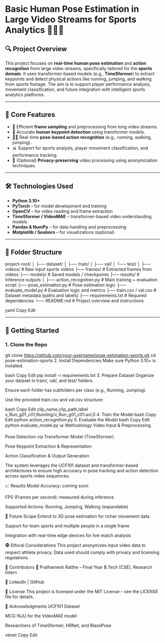 # Basic Human Pose Estimation in Large Video Streams for Sports Analytics 🏃‍♂️🎯

## 🔍 Project Overview

This project focuses on **real-time human pose estimation** and **action recognition** from large video streams, specifically tailored for the **sports domain**. It uses transformer-based models (e.g., **TimeSformer**) to extract keypoints and detect physical actions like running, jumping, and walking from sports footage. The aim is to support player performance analysis, movement classification, and future integration with intelligent sports analytics platforms.

---

## 🧠 Core Features

- 🎥 Efficient **frame sampling** and preprocessing from long video streams.
- 🧍 Accurate **human keypoint detection** using transformer models.
- 🏃‍♀️ Real-time **pose-based action recognition** (e.g., running, walking, jumping).
- 📊 Support for sports analysis, player movement classification, and performance tracking.
- 🔐 (Optional) **Privacy-preserving** video processing using anonymization techniques.

---

## 🛠️ Technologies Used

- **Python 3.10+**
- **PyTorch** – for model development and training
- **OpenCV** – for video reading and frame extraction
- **TimeSformer / VideoMAE** – transformer-based video understanding models
- **Pandas & NumPy** – for data handling and preprocessing
- **Matplotlib / Seaborn** – for visualizations (optional)

---

## 📁 Folder Structure

project-root/ │ ├── dataset/ │ ├── train/ │ ├── val/ │ └── test/ │ ├── videos/ # Raw input sports videos ├── frames/ # Extracted frames from videos ├── models/ # Saved models / checkpoints ├── results/ # Inference outputs │ ├── action_recognition.py # Main training + evaluation script ├── pose_estimation.py # Pose estimation logic ├── evaluate_model.py # Evaluation logic and metrics ├── train.csv / val.csv # Dataset metadata (paths and labels) ├── requirements.txt # Required dependencies └── README.md # Project overview and instructions

yaml
Copy
Edit

---

## 🚀 Getting Started

### 1. Clone the Repo

git clone https://github.com/your-username/pose-estimation-sports.git
cd pose-estimation-sports
2. Install Dependencies
Make sure Python 3.10+ is installed.

bash
Copy
Edit
pip install -r requirements.txt
3. Prepare Dataset
Organize your dataset in train/, val/, and test/ folders.

Ensure each folder has subfolders per class (e.g., Running, Jumping).

Use the provided train.csv and val.csv structure:

bash
Copy
Edit
clip_name,clip_path,label
v_Run_g01_c01,Running/v_Run_g01_c01.avi,0
4. Train the Model
bash
Copy
Edit
python action_recognition.py
5. Evaluate the Model
bash
Copy
Edit
python evaluate_model.py
📊 Methodology
Video Input & Preprocessing

Pose Detection via Transformer Model (TimeSformer)

Pose Keypoint Extraction & Representation

Action Classification & Output Generation

The system leverages the UCF101 dataset and transformer-based architectures to ensure high accuracy in pose tracking and action detection across sports video sequences.

📈 Results
Model Accuracy: coming soon

FPS (Frames per second): measured during inference

Supported Actions: Running, Jumping, Walking (expandable)

📌 Future Scope
Extend to 3D pose estimation for richer movement data

Support for team sports and multiple people in a single frame

Integration with real-time edge devices for live match analysis

🕵️‍ Ethical Considerations
This project anonymizes input video data to respect athlete privacy. Data used should comply with privacy and licensing regulations.

🤝 Contributors
👤 Prathamesh Ratthe – Final Year B.Tech (CSE), Research Intern

🔗 LinkedIn | GitHub

📄 License
This project is licensed under the MIT License – see the LICENSE file for details.

🙌 Acknowledgments
UCF101 Dataset

MCG-NJU for the VideoMAE model

Researchers of TimeSformer, HRNet, and BlazePose

vbnet
Copy
Edit
